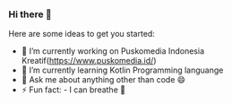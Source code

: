 ### Hi there 👋

<!--
**triandamai/triandamai** is a ✨ _special_ ✨ repository because its `README.md` (this file) appears on your GitHub profile.
-->
Here are some ideas to get you started:

- 🔭 I’m currently working on Puskomedia Indonesia Kreatif(https://www.puskomedia.id/)
- 🌱 I’m currently learning Kotlin Programming languange
- 💬 Ask me about anything other than code 😄
- ⚡ Fun fact: 
                - I can breathe 🤣
<!-- - 👯 I’m looking to collaborate on  -->
<!-- - 🤔 I’m looking for help with ... -->
<!-- - 📫 How to reach me: ... -->
<!-- - 😄 Pronouns: ... -->
